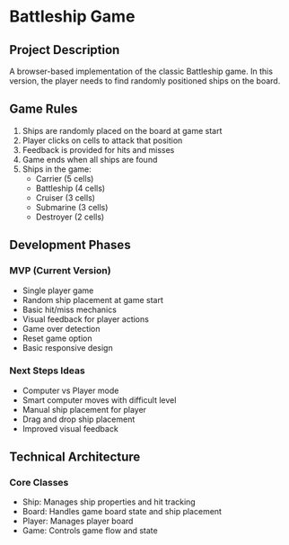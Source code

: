 # Battleship Game

## Project Description
A browser-based implementation of the classic Battleship game. In this version, the player needs to find randomly positioned ships on the board.

## Game Rules
1. Ships are randomly placed on the board at game start
2. Player clicks on cells to attack that position
3. Feedback is provided for hits and misses
4. Game ends when all ships are found
5. Ships in the game:
   - Carrier (5 cells)
   - Battleship (4 cells)
   - Cruiser (3 cells)
   - Submarine (3 cells)
   - Destroyer (2 cells)

## Development Phases

### MVP (Current Version)
- Single player game
- Random ship placement at game start
- Basic hit/miss mechanics
- Visual feedback for player actions
- Game over detection
- Reset game option
- Basic responsive design

### Next Steps Ideas
- Computer vs Player mode
- Smart computer moves with difficult level
- Manual ship placement for player
- Drag and drop ship placement
- Improved visual feedback

## Technical Architecture

### Core Classes
- Ship: Manages ship properties and hit tracking
- Board: Handles game board state and ship placement
- Player: Manages player board
- Game: Controls game flow and state

